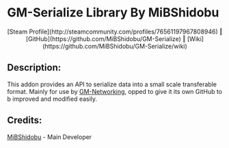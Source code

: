 GM-Serialize Library By MiBShidobu
===

<center>[Steam Profile](http://steamcommunity.com/profiles/76561197967808946) &#x02016; [GitHub](https://github.com/MiBShidobu/GM-Serialize) &#x02016; [Wiki](https://github.com/MiBShidobu/GM-Serialize/wiki)</center>

## Description: ##
This addon provides an API to serialize data into a small scale transferable format. Mainly for use by [GM-Networking](htts://github.com/MiBShidobu/GM-Networking), opped to give it its own GitHub to b improved and modified easily.

## Credits: ##
[MiBShidobu](http://steamcommunity.com/profiles/76561197967808946) - Main Developer
